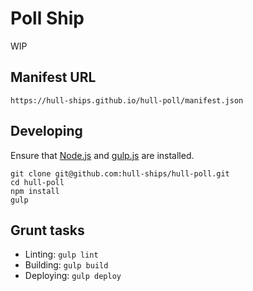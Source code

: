 Poll Ship
=========

WIP

## Manifest URL

```
https://hull-ships.github.io/hull-poll/manifest.json
```

## Developing

Ensure that [Node.js](http://nodejs.org) and [gulp.js](http://gulpjs.com) are installed.

```
git clone git@github.com:hull-ships/hull-poll.git
cd hull-poll
npm install
gulp
```

## Grunt tasks

- Linting: `gulp lint`
- Building: `gulp build`
- Deploying: `gulp deploy`
